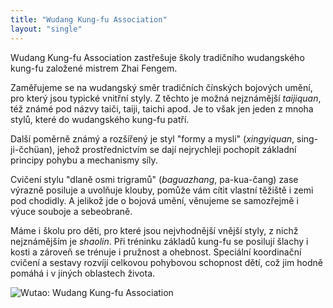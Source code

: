 ```yaml
---
title: "Wudang Kung-fu Association"
layout: "single"
---
```

Wudang Kung-fu Association zastřešuje školy tradičního wudangského kung-fu založené mistrem Zhai Fengem.

Zaměřujeme se na wudangský směr tradičních čínských bojových umění, pro který jsou typické vnitřní styly. Z těchto je možná nejznámější *taijiquan*, též známé pod názvy taiči, taiji, taichi apod. Je to však jen jeden z mnoha stylů, které do wudangského kung-fu patří.

Další poměrně známý a rozšířený je styl "formy a mysli" (*xingyiquan*, sing-ji-čchüan), jehož prostřednictvím se dají nejrychleji pochopit základní principy pohybu a mechanismy síly.

Cvičení stylu "dlaně osmi trigramů" (*baguazhang*, pa-kua-čang) zase výrazně posiluje a uvolňuje klouby, pomůže vám cítit vlastní těžiště i zemi pod chodidly. A jelikož jde o bojová umění, věnujeme se samozřejmě i výuce souboje a sebeobraně.

Máme i školu pro děti, pro které jsou nejvhodnější vnější styly, z nichž nejznámějším je *shaolin*. Při tréninku základů kung-fu se posilují šlachy i kosti a zároveň se trénuje i pružnost a ohebnost. Speciální koordinační cvičení a sestavy rozvíjí celkovou pohybovou schopnost dětí, což jim hodně pomáhá i v jiných oblastech života.

![Wutao: Wudang Kung-fu Association](/images/wutao_full.png#center)
